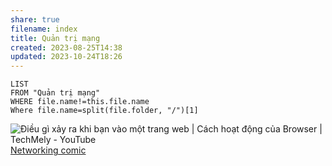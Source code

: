 ```yaml
---
share: true
filename: index
title: Quản trị mạng
created: 2023-08-25T14:38
updated: 2023-10-24T18:26
---
```


```dataview
LIST
FROM "Quản trị mạng" 
WHERE file.name!=this.file.name
Where file.name=split(file.folder, "/")[1]
```
![Điều gì xảy ra khi bạn vào một trang web | Cách hoạt động của Browser | TechMely - YouTube](https://youtu.be/II36vixCITs)
[Networking comic](https://jvns.ca/networking-zine.pdf) 
